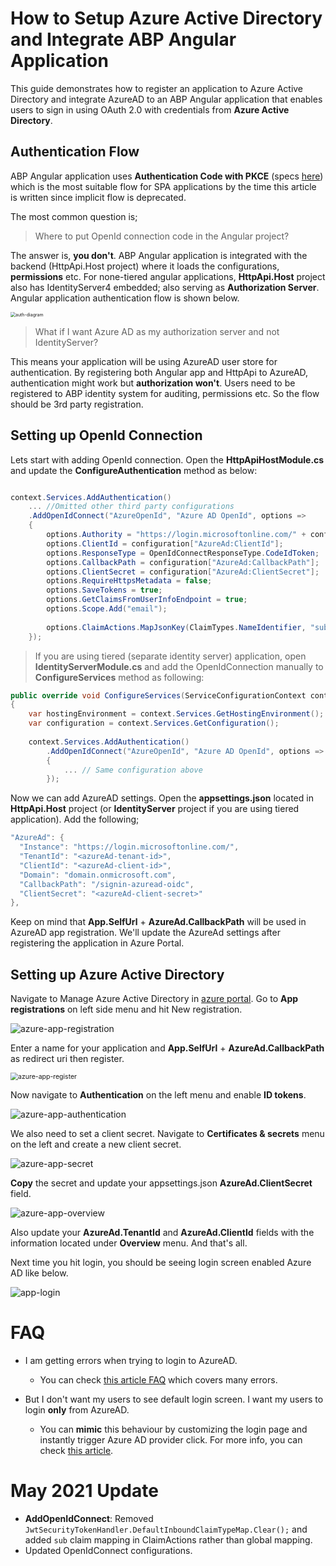 # How to Setup Azure Active Directory and Integrate ABP Angular Application

This guide demonstrates how to register an application to Azure Active Directory and integrate AzureAD to an ABP Angular application that enables users to sign in using OAuth 2.0 with credentials from **Azure Active Directory**. 

## Authentication Flow

ABP Angular application uses **Authentication Code with PKCE** (specs [here](https://tools.ietf.org/html/rfc7636)) which is the most suitable flow for SPA applications by the time this article is written since implicit flow is deprecated. 

The most common question is; 

> Where to put OpenId connection code in the Angular project?

The answer is, **you don't**. ABP Angular application is integrated with the backend (HttpApi.Host project) where it loads the configurations, **permissions** etc. For none-tiered angular applications, **HttpApi.Host** project also has IdentityServer4 embedded; also serving as **Authorization Server**. Angular application authentication flow is shown below.

<img src="auth-diagram.jpeg" alt="auth-diagram" style="zoom:50%;" />

> What if I want Azure AD as my authorization server and not IdentityServer?

This means your application will be using AzureAD user store for authentication. By registering both Angular app and HttpApi to AzureAD, authentication might work but **authorization won't**. Users need to be registered to ABP identity system for auditing, permissions etc. So the flow should be 3rd party registration.

## Setting up OpenId Connection

Lets start with adding OpenId connection. Open the **HttpApiHostModule.cs** and update the **ConfigureAuthentication** method as below:

```csharp

context.Services.AddAuthentication()
    ... //Omitted other third party configurations
    .AddOpenIdConnect("AzureOpenId", "Azure AD OpenId", options =>
    {
        options.Authority = "https://login.microsoftonline.com/" + configuration["AzureAd:TenantId"] + "/v2.0/";
        options.ClientId = configuration["AzureAd:ClientId"];
        options.ResponseType = OpenIdConnectResponseType.CodeIdToken;
        options.CallbackPath = configuration["AzureAd:CallbackPath"];
        options.ClientSecret = configuration["AzureAd:ClientSecret"];
        options.RequireHttpsMetadata = false;
        options.SaveTokens = true;
        options.GetClaimsFromUserInfoEndpoint = true;
        options.Scope.Add("email");
        
        options.ClaimActions.MapJsonKey(ClaimTypes.NameIdentifier, "sub");
    });
```

> If you are using tiered (separate identity server) application, open **IdentityServerModule.cs** and add the OpenIdConnection manually to **ConfigureServices** method as following:

```csharp
public override void ConfigureServices(ServiceConfigurationContext context)
{
    var hostingEnvironment = context.Services.GetHostingEnvironment();
    var configuration = context.Services.GetConfiguration();
        
    context.Services.AddAuthentication()
        .AddOpenIdConnect("AzureOpenId", "Azure AD OpenId", options =>
        {
            ... // Same configuration above
        });
```

Now we can add AzureAD settings. Open the **appsettings.json** located in **HttpApi.Host** project (or **IdentityServer** project if you are using tiered application). Add the following;

```csharp
"AzureAd": {
  "Instance": "https://login.microsoftonline.com/",
  "TenantId": "<azureAd-tenant-id>",
  "ClientId": "<azureAd-client-id>",
  "Domain": "domain.onmicrosoft.com",
  "CallbackPath": "/signin-azuread-oidc",
  "ClientSecret": "<azureAd-client-secret>"
},
```

Keep on mind that **App.SelfUrl** + **AzureAd.CallbackPath** will be used in AzureAD app registration. We'll update the AzureAd settings after registering the application in Azure Portal.

## Setting up Azure Active Directory

Navigate to Manage Azure Active Directory in [azure portal](https://portal.azure.com/). Go to **App registrations** on left side menu and hit New registration.

![azure-app-registration](azure-app-registration.jpg)

Enter a name for your application and **App.SelfUrl** + **AzureAd.CallbackPath** as redirect uri then register.

<img src="azure-app-register.JPG" alt="azure-app-register" style="zoom:75%;" />

Now navigate to **Authentication** on the left menu and enable **ID tokens**.

![azure-app-authentication](azure-app-authentication.jpg)

We also need to set a client secret. Navigate to **Certificates & secrets** menu on the left and create a new client secret.

![azure-app-secret](azure-app-secret.jpg)

**Copy** the secret and update your appsettings.json **AzureAd.ClientSecret** field.

![azure-app-overview](azure-app-overview.jpg)

Also update your **AzureAd.TenantId** and **AzureAd.ClientId** fields with the information located under **Overview** menu. And that's all. 

Next time you hit login, you should be seeing login screen enabled Azure AD like below.

![app-login](app-login.JPG)

# FAQ

* I am getting errors when trying to login to AzureAD.
  * You can check [this article FAQ](https://community.abp.io/articles/how-to-use-the-azure-active-directory-authentication-for-mvc-razor-page-applications-4603b9cf) which covers many errors.


* But I don't want my users to see default login screen. I want my users to login **only** from AzureAD.
  * You can **mimic** this behaviour by customizing the login page and instantly trigger Azure AD provider click. For more info, you can check [this article](https://community.abp.io/articles/how-to-customize-the-login-page-for-mvc-razor-page-applications-9a40f3cd).

# May 2021 Update

- **AddOpenIdConnect**: Removed `JwtSecurityTokenHandler.DefaultInboundClaimTypeMap.Clear();` and added `sub`  claim mapping in ClaimActions rather than global mapping.
- Updated OpenIdConnect configurations.
